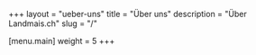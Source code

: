 +++
layout = "ueber-uns"
title = "Über uns"
description = "Über Landmais.ch"
slug = "/"

[menu.main]
  weight = 5
+++
